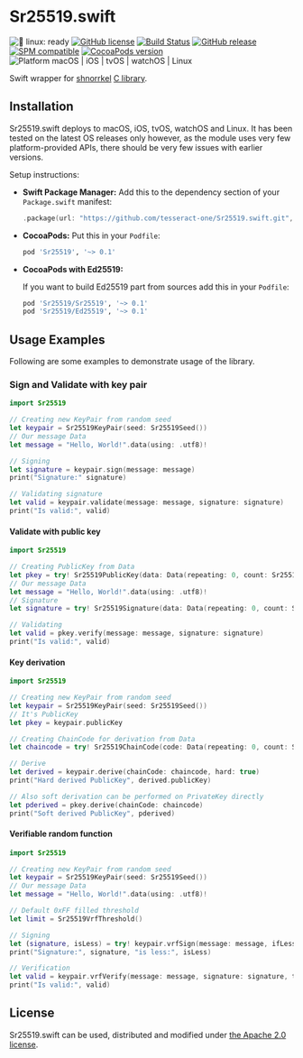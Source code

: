 # Sr25519.swift

![🐧 linux: ready](https://img.shields.io/badge/%F0%9F%90%A7%20linux-ready-red.svg)
[![GitHub license](https://img.shields.io/badge/license-Apache%202.0-lightgrey.svg)](LICENSE)
[![Build Status](https://github.com/tesseract-one/sr25519.swift/workflows/Build%20&%20Tests/badge.svg?branch=main)](https://github.com/tesseract-one/sr25519.swift/actions/workflows/build.yml?query=branch%3Amain)
[![GitHub release](https://img.shields.io/github/release/tesseract-one/sr25519.swift.svg)](https://github.com/tesseract-one/sr25519.swift/releases)
[![SPM compatible](https://img.shields.io/badge/SwiftPM-Compatible-brightgreen.svg)](https://swift.org/package-manager/)
[![CocoaPods version](https://img.shields.io/cocoapods/v/Sr25519.svg)](https://cocoapods.org/pods/Sr25519)
![Platform macOS | iOS | tvOS | watchOS | Linux](https://img.shields.io/badge/platform-Linux%20%7C%20macOS%20%7C%20iOS%20%7C%20tvOS%20%7C%20watchOS-orange.svg)

Swift wrapper for [shnorrkel](https://github.com/w3f/schnorrkel) [C library](https://github.com/TerenceGe/sr25519-donna).

## Installation

Sr25519.swift deploys to macOS, iOS, tvOS, watchOS and Linux. It has been tested on the latest OS releases only however, as the module uses very few platform-provided APIs, there should be very few issues with earlier versions.

Setup instructions:

- **Swift Package Manager:**
  Add this to the dependency section of your `Package.swift` manifest:

    ```Swift
    .package(url: "https://github.com/tesseract-one/Sr25519.swift.git", from: "0.1.0")
    ```

- **CocoaPods:** Put this in your `Podfile`:

    ```Ruby
    pod 'Sr25519', '~> 0.1'
    ```
  
- **CocoaPods with Ed25519:**
  
  If you want to build Ed25519 part from sources add this in your `Podfile`:
    ```Ruby
    pod 'Sr25519/Sr25519', '~> 0.1'
    pod 'Sr25519/Ed25519', '~> 0.1'
    ```

## Usage Examples

Following are some examples to demonstrate usage of the library.

### Sign and Validate with key pair

```Swift
import Sr25519

// Creating new KeyPair from random seed
let keypair = Sr25519KeyPair(seed: Sr25519Seed())
// Our message Data
let message = "Hello, World!".data(using: .utf8)!

// Signing
let signature = keypair.sign(message: message)
print("Signature:" signature)

// Validating signature
let valid = keypair.validate(message: message, signature: signature)
print("Is valid:", valid)
```

#### Validate with public key

```Swift
import Sr25519

// Creating PublicKey from Data
let pkey = try! Sr25519PublicKey(data: Data(repeating: 0, count: Sr25519PublicKey.size))
// Our message Data
let message = "Hello, World!".data(using: .utf8)!
// Signature
let signature = try! Sr25519Signature(data: Data(repeating: 0, count: Sr25519Signature.size))

// Validating
let valid = pkey.verify(message: message, signature: signature)
print("Is valid:", valid)
```

#### Key derivation

```Swift
import Sr25519

// Creating new KeyPair from random seed
let keypair = Sr25519KeyPair(seed: Sr25519Seed())
// It's PublicKey
let pkey = keypair.publicKey

// Creating ChainCode for derivation from Data
let chaincode = try! Sr25519ChainCode(code: Data(repeating: 0, count: Sr25519ChainCode.size))

// Derive
let derived = keypair.derive(chainCode: chaincode, hard: true)
print("Hard derived PublicKey", derived.publicKey)

// Also soft derivation can be performed on PrivateKey directly
let pderived = pkey.derive(chainCode: chaincode)
print("Soft derived PublicKey", pderived)
```

#### Verifiable random function

```Swift
import Sr25519

// Creating new KeyPair from random seed
let keypair = Sr25519KeyPair(seed: Sr25519Seed())
// Our message Data
let message = "Hello, World!".data(using: .utf8)!

// Default 0xFF filled threshold
let limit = Sr25519VrfThreshold()

// Signing
let (signature, isLess) = try! keypair.vrfSign(message: message, ifLessThan: limit)
print("Signature:", signature, "is less:", isLess)

// Verification
let valid = keypair.vrfVerify(message: message, signature: signature, threshold: limit)
print("Is valid:", valid)
```

## License

Sr25519.swift can be used, distributed and modified under [the Apache 2.0 license](LICENSE).
